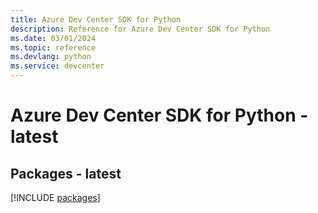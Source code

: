 ```yaml
---
title: Azure Dev Center SDK for Python
description: Reference for Azure Dev Center SDK for Python
ms.date: 03/01/2024
ms.topic: reference
ms.devlang: python
ms.service: devcenter
---
```

# Azure Dev Center SDK for Python - latest
## Packages - latest
[!INCLUDE [packages](dev-center-index.md)]